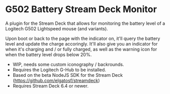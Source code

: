 # G502 Battery Stream Deck Monitor

A plugin for the Stream Deck that allows for monitoring the battery level of a Logitech G502 Lightspeed mouse (and variants).

Upon boot or back to the page with the indicator on, it'll query the battery level and update the charge accoringly. It'll also give you an indicator for when it's charging and / or fully charged, as well as the warning icon for when the battery level drops below 20%.

- WIP, needs some custom iconography / backrounds.
- Requires the Logitech G-Hub to be installed.
- Based on the beta NodeJS SDK for the Stream Deck (https://github.com/elgatosf/streamdeck)
- Requires Stream Deck 6.4 or newer.
